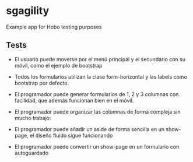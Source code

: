 sgagility
=========

Example app for Hobo testing purposes




Tests
-----

* El usuario puede moverse por el menú principal y el secundario con su móvil, como el ejemplo de bootstrap

* Todos los formularios utilizan la clase form-horizontal y las labels como bootstrap por defecto.

* El programador puede generar formularios de 1, 2 y 3 columnas con facilidad, que además funcionan bien en el móvil.

    <new-page>
      <field-list: columns="2"/>
    </new-page>
    
* El programador puede organizar las columnas de forma compleja sin mucho trabajo:

    <show-page>
      <field-list: replace>
        <seccion label="Datos personales">
          <field-list fields="a, b, c, d, e" columns="3"/>
        </seccion>
        <seccion label="Datos de facturación">
          <row>
            <field field="a" class="span8"/>
            <field field="a" class="span4"/>
          </row>
          <field-list fields="c, d, e" columns="3"/>
        </seccion>
      </field-list:>
    </show-page>


* El programador puede añadir un aside de forma sencilla en un show-page, el diseño fluido sigue funcionando

* El programador puede convertir un show-page en un formulario con autoguardado

    <show-page>
      <field-list: columns="3" fields="a, b, c, d, e" tag="autosave"/>
    </page-page>
    

